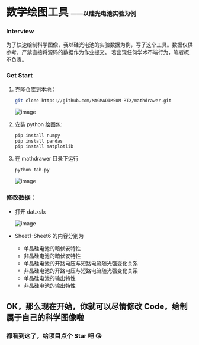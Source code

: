 # 数学绘图工具 <font size=3>——以硅光电池实验为例</font>

### Interview

为了快速绘制科学图像，我以硅光电池的实验数据为例，写了这个工具。数据仅供参考，严禁直接将源码的数据作为作业提交。
若出现任何学术不端行为，笔者概不负责。

### Get Start

1. 克隆仓库到本地：

   ```bash 
   git clone https://github.com/MAGMADIMSUM-RTX/mathdrawer.git   
   ```

   ![image](https://github.com/user-attachments/assets/6f63d440-f828-470b-8614-24f939cb4708)

2. 安装 python 绘图包:

   ```bash 
   pip install numpy     
   pip install pandas 
   pip install matplotlib   
   ```

3. 在 mathdrawer 目录下运行

   ```bash
   python tab.py
   ```

   ![image](https://github.com/user-attachments/assets/7f0de53e-17b4-4a55-9802-02948b4b92d9)

### 修改数据：

- 打开 dat.xslx

  ![image](https://github.com/user-attachments/assets/e9506ab7-7b6b-41db-8711-c87ba5e4e6b6)

- Sheet1-Sheet6 的内容分别为

  - 单晶硅电池的暗伏安特性
  - 非晶硅电池的暗伏安特性
  - 单晶硅电池的开路电压与短路电流随光强变化关系
  - 非晶硅电池的开路电压与短路电流随光强变化关系
  - 单晶硅电池的输出特性
  - 非晶硅电池的输出特性

## OK，那么现在开始，你就可以尽情修改 Code，绘制属于自己的科学图像啦

### 都看到这了，给项目点个 Star 吧 😘
